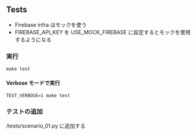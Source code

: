 ## Tests

- Firebase infra はモックを使う
- FIREBASE_API_KEY を USE_MOCK_FIREBASE に設定するとモックを使用するようになる

### 実行

`make test`

#### Verbose モードで実行

`TEST_VERBOSE=1 make test`

### テストの追加

/tests/scenario_01.py に追加する
